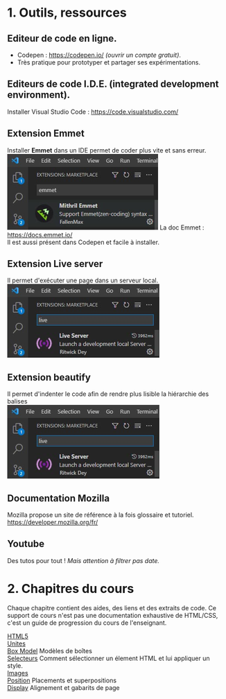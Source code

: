 
# 1. Outils, ressources
## Editeur de code en ligne.
- Codepen : https://codepen.io/ _(ouvrir un compte gratuit)_.  
- Très pratique pour prototyper et partager ses expérimentations.  
## Editeurs de code I.D.E. (integrated development environment).  
Installer Visual Studio Code : https://code.visualstudio.com/  
## Extension Emmet 
Installer __Emmet__ dans un IDE permet de coder plus vite et sans erreur.  
![](./cours-html-css-21-22.wiki/captures/emmet.jpg)
La doc Emmet : https://docs.emmet.io/  
Il est aussi présent dans Codepen et facile à installer.  
## Extension Live server
Il permet d'exécuter une page dans un serveur local.  
![](./cours-html-css-21-22.wiki/captures/liveserver.jpg)
## Extension beautify
Il permet d'indenter le code afin de rendre plus lisible la hiérarchie des balises   
![](./cours-html-css-21-22.wiki/captures/liveserver.jpg)

## Documentation Mozilla
Mozilla propose un site de référence à la fois glossaire et tutoriel.    
 https://developer.mozilla.org/fr/

## Youtube
Des tutos pour tout !  _Mais attention à filtrer pas date._

# 2. Chapitres du cours
Chaque chapitre contient des aides, des liens et des extraits de code.
Ce support de cours n'est pas une documentation exhaustive de HTML/CSS, c'est un guide de progression du cours de l'enseignant.   

[HTML5](https://github.com/seasgit/cours-html-css-21-22/wiki/A-introduction)   
[Unites](https://github.com/seasgit/cours-html-css-21-22/wiki/B-unites)   
[Box Model](https://github.com/seasgit/cours-html-css-21-22/wiki/C-box-model) Modèles de boîtes  
[Selecteurs](https://github.com/seasgit/cours-html-css-21-22/wiki/D-selecteurs) Comment sélectionner un élement HTML et lui appliquer un style.  
[Images](https://github.com/seasgit/cours-html-css-21-22/wiki/E-image)  
[Position](https://github.com/seasgit/cours-html-css-21-22/wiki/F-positions) Placements et superpositions   
[Display](https://github.com/seasgit/cours-html-css-21-22/wiki/G-display) Alignement et gabarits de page  
